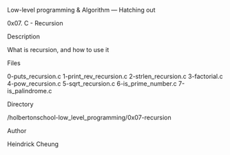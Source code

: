 Low-level programming & Algorithm ― Hatching out

0x07. C - Recursion

Description

What is recursion, and how to use it

Files

0-puts_recursion.c
1-print_rev_recursion.c
2-strlen_recursion.c
3-factorial.c
4-pow_recursion.c
5-sqrt_recursion.c
6-is_prime_number.c
7-is_palindrome.c

Directory

/holbertonschool-low_level_programming/0x07-recursion

Author

Heindrick Cheung